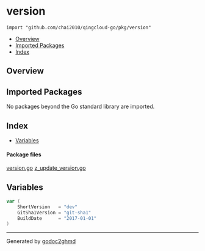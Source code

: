 # version
`import "github.com/chai2010/qingcloud-go/pkg/version"`

* [Overview](#pkg-overview)
* [Imported Packages](#pkg-imports)
* [Index](#pkg-index)

## <a name="pkg-overview">Overview</a>

## <a name="pkg-imports">Imported Packages</a>

No packages beyond the Go standard library are imported.

## <a name="pkg-index">Index</a>
* [Variables](#pkg-variables)

#### <a name="pkg-files">Package files</a>
[version.go](./version.go) [z_update_version.go](./z_update_version.go) 

## <a name="pkg-variables">Variables</a>
``` go
var (
    ShortVersion   = "dev"
    GitSha1Version = "git-sha1"
    BuildDate      = "2017-01-01"
)
```

- - -
Generated by [godoc2ghmd](https://github.com/GandalfUK/godoc2ghmd)